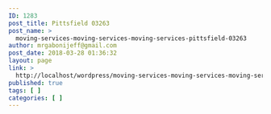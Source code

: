 ```yaml
---
ID: 1283
post_title: Pittsfield 03263
post_name: >
  moving-services-moving-services-moving-services-pittsfield-03263
author: mrgabonijeff@gmail.com
post_date: 2018-03-28 01:36:32
layout: page
link: >
  http://localhost/wordpress/moving-services-moving-services-moving-services-pittsfield-03263/
published: true
tags: [ ]
categories: [ ]
---
```

